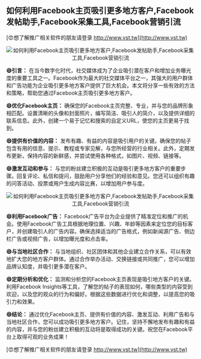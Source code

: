 ## **如何利用Facebook主页吸引更多地方客户,Facebook发帖助手,Facebook采集工具,Facebook营销引流**

[😍想了解推广相关软件的朋友请登录 http://www.vst.tw](http://www.vst.tw)

 <center><img src="https://vst.tw/MP4/tuiguang/png/7.png" alt="如何利用Facebook主页吸引更多地方客户,Facebook发帖助手,Facebook采集工具,Facebook营销引流"></center>

**😄引言：**
在当今数字化时代，社交媒体成为了企业吸引潜在客户和增加业务曝光度的重要工具之一。Facebook作为最大的社交媒体平台之一，其强大的用户群体和广告功能为企业吸引更多地方客户提供了巨大机会。本文将分享一些有效的方法和策略，帮助您通过Facebook主页吸引更多地方客户。

**😄优化Facebook主页：**
确保您的Facebook主页完整、专业，并与您的品牌形象相匹配。设置清晰的头像和封面照片，编写简洁、吸引人的简介，以及提供详细的联系信息。此外，创建一个易于记忆和搜索的自定义URL，使您的主页更易于找到。

**😄提供有价值的内容：**
发布有趣、有益的内容是吸引用户的关键。确保您的帖子包含有用的信息、提示、教程或专家见解，与您所经营的行业相关。此外，定期发布更新，保持内容的新鲜感，并尝试使用各种格式，如图片、视频、链接等。

**😄激发互动和参与：**
与您的粉丝建立积极的互动是吸引更多地方客户的重要步骤。回复评论、私信和提问，鼓励用户分享他们的经验和意见。您还可以组织有趣的问答活动、投票或用户生成内容比赛，以增加用户参与度。

 <center><img src="https://vst.tw/MP4/tuiguang/png/6.png" alt="如何利用Facebook主页吸引更多地方客户,Facebook发帖助手,Facebook采集工具,Facebook营销引流"></center>

**😄利用Facebook广告：**
Facebook广告平台为企业提供了精准定位和推广的机会。使用Facebook广告工具根据地理位置、兴趣、年龄等因素来定位您的目标客户，并创建吸引人的广告内容。确保选择适当的广告格式，例如新闻源广告、侧边栏广告或视频广告，以增加曝光度和点击率。

**😄与当地社区合作：**
与当地组织、社区团体和其他企业建立合作关系，可以有效地扩大您的地方客户群体。通过合作举办活动、交换链接或共同推广，您可以增加品牌认知度，并吸引更多潜在客户。

**😄定期分析和优化：**
监测和分析您的Facebook主页表现是吸引地方客户的关键。利用Facebook Insights等工具，了解您的帖子的表现如何，哪些类型的内容受到欢迎，以及您的观众的行为和偏好。根据这些数据进行优化和调整，以提高您的吸引力和效果。

**😄结论：**
通过优化Facebook主页、提供有价值的内容、激发互动、利用广告和与当地社区合作，您可以成功吸引更多地方客户。记住，坚持不懈地发布有趣和有益的内容，并与您的粉丝建立积极的互动将是取得成功的关键。祝您在Facebook平台上取得可观的业务成果！

[😍想了解推广相关软件的朋友请登录 http://www.vst.tw](http://www.vst.tw)




